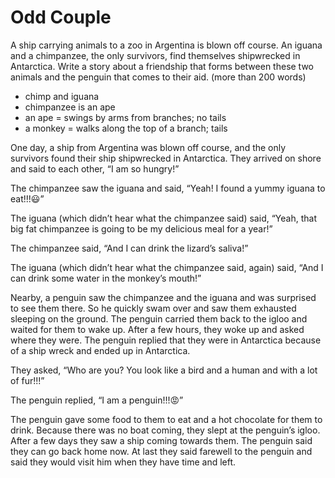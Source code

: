 # Odd Couple 

A ship carrying animals to a zoo in Argentina is blown off course. An iguana and a chimpanzee, the only survivors, find themselves shipwrecked in Antarctica. Write a story about a friendship that forms between these two animals and the penguin that comes to their aid. (more than 200 words)

* chimp and iguana
* chimpanzee is an ape
* an ape = swings by arms from branches; no tails
* a monkey = walks along the top of a branch; tails
 
One day, a ship from Argentina was blown off course, and the only survivors found their ship shipwrecked in Antarctica. They arrived on shore and said to each other, “I am so hungry!”

The chimpanzee saw the iguana and said, “Yeah! I found a yummy iguana to eat!!!😃”

The iguana (which didn’t hear what the chimpanzee said) said, “Yeah, that big fat chimpanzee is going to be my delicious meal for a year!” 
 
The chimpanzee said, “And I can drink the lizard’s saliva!”
 
The iguana (which didn’t hear what the chimpanzee said, again) said, “And I can drink some water in the monkey’s mouth!”
 
Nearby, a penguin saw the chimpanzee and the iguana and was surprised to see them there. So he quickly swam over and saw them exhausted sleeping on the ground. The penguin carried them back to the igloo and waited for them to wake up. After a few hours, they woke up and asked where they were. The penguin replied that they were in Antarctica because of a ship wreck and ended up in Antarctica.
 
They asked, “Who are you? You look like a bird and a human and with a lot of fur!!!”
 
The penguin replied, “I am a penguin!!!😡”
 
The penguin gave some food to them to eat and a hot chocolate for them to drink. Because there was no boat coming, they slept at the penguin’s igloo. After a few days they saw a ship coming towards them. The penguin said they can go back home now. At last they said farewell to the penguin and said they would visit him when they have time and left.
